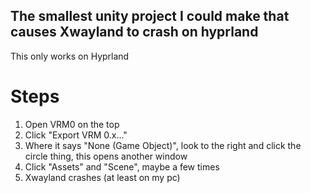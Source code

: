 The smallest unity project I could make that causes Xwayland to crash on hyprland
---
This only works on Hyprland

# Steps
1. Open VRM0 on the top
2. Click "Export VRM 0.x..."
3. Where it says "None (Game Object)", look to the right and click the circle thing, this opens another window
4. Click "Assets" and "Scene", maybe a few times
5. Xwayland crashes (at least on my pc)
